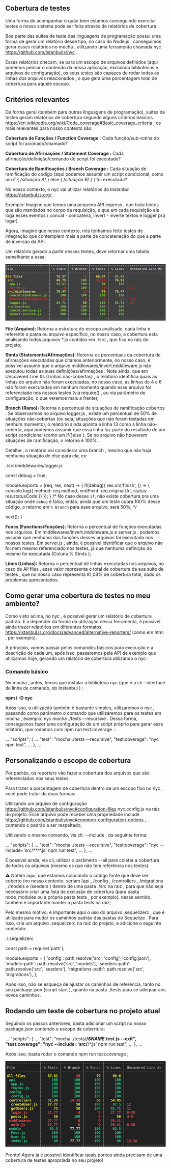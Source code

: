 ## Cobertura de testes

Uma forma de acompanhar o quão bem estamos conseguindo exercitar testes o nosso sistema pode ser feita através de relatórios de cobertura .

Boa parte das suites de teste das linguagens de programação possui uma forma de gerar um relatório desse tipo, no caso do Node.js , conseguimos gerar esses relatórios no mocha , utilizando uma ferramenta chamada nyc https://github.com/istanbuljs/nyc .

Esses relatórios checam, se para um escopo de arquivos definidos (aqui podemos pensar o conteúdo da nossa aplicação, excluindo bibliotecas e arquivos de configuração), os seus testes são capazes de rodar todas as linhas dos arquivos relacionados , o que gera uma porcentagem total de cobertura para aquele escopo.

## Critérios relevantes

De forma geral (também para outras linguagens de programação), suites de testes geram relatórios de cobertura segundo alguns critérios básicos https://en.wikipedia.org/wiki/Code_coverage#Basic_coverage_criteria , os mais relevantes para nosso contexto são:

**Cobertura de Funções / Function Coverage :** Cada função/sub-rotina do script foi acionado/chamado?

**Cobertura de Afirmações / Statement Coverage :** Cada afirmação/definição/comando do script foi executado?

**Cobertura de Ramificações / Branch Coverage :** Cada situação de ramificação do código (aqui podemos assumir um script condicional, como um if { /*situação A*/ } else { /*situação B*/ } ) foi executada?

No nosso contexto, o nyc vai utilizar relatórios do Instanbul https://istanbul.js.org/ .

Exemplo: Imagine que temos uma pequena API express , que trata textos que são mandados no corpo da requisição, e que em cada requisição ele loga esses eventos ( concat - concatena, invert - inverte textos e logger pra logar).

Agora, imagine que nesse contexto, nós tenhamos feito testes de integração que contemplem mais a parte de concatenação do que a parte de inversão da API.

Um relatório gerado a partir desses testes, deve retornar uma tabela semelhante a essa:

<img src='coverage_table_example.png'/>

**File (Arquivo):** Retorna a estrutura do escopo analisado, cada linha é referente a pasta ou arquivo específico, no nosso caso, a cobertura esta analisando todos arquivos *.js contidos em ./src , que fica na raiz do projeto;

**Stmts (Statements/Afirmações):** Retorna os percentuais da cobertura de afirmações executadas que citamos anteriormente, no nosso caso, é possível assumir que o arquivo middlewares/invert.middleware.js não executou todas as suas definições/afirmações . Note ainda, que em Uncovered Line #s (Linhas não-cobertas) , o relatório identifica quais as linhas do arquivo não foram executadas, no nosso caso, as linhas de 4 a 6 não foram executadas em nenhum momento quando esse arquivo foi referenciado nos nossos testes (via require() , ou via parâmetro de configuração, o que veremos mais a frente);

**Branch (Ramo):** Retorna o percentual de situações de ramificação cobertos . Se observarmos no arquivo logger.js , existe um percentual de 50% de situações não-cobertas (ou seja, situações que não foram testadas em nenhum momento), o relatório ainda aponta a linha 13 como a linha não-coberta, aqui podemos assumir que essa linha faz parte do resultado de um script condicional (como um if{}else ). Se no arquivo não houverem situações de ramificação, o retorno é 100% .

Detalhe , o relatório vai considerar uma branch , mesmo que não haja nenhuma situação de else para ela, ex:

./src/middlewares/logger.js

const debug = true;

module.exports = (req, res, next) => {
  if(debug){
    res.on('finish', () => {
      console.log({
        method: req.method,
        endPoint: req.originalUrl,
        status: res.statusCode
      })
    });
  }
  /*
    No caso desse `if`, não existe cobertura pra uma situação onde `debug`
    é falso, então, ainda que um teste cubra 100% desse código, o retorno
    em `% Branch` para esse arquivo, será 50%;
  */

  next();
}

**Funcs (Functions/Funções):** Retorna o percentual de funções executadas nos arquivos. Em middlewares/invert.middleware.js e server.js , podemos assumir que nenhuma das funções desses arquivos foi executada nos nossos testes. Em server.js , ainda, é possível identificar que o arquivo não foi nem mesmo referenciado nos testes, já que nenhuma definição do mesmo foi executada (Coluna % Stmts );

**Lines (Linhas):** Retorna o percentual de linhas executadas nos arquivos, no caso de All files , esse valor representa o total de cobertura da sua suite de testes , que no nosso caso representa 81,08% de cobertura total, dado os problemas apresentados.

## Como gerar uma cobertura de testes no meu ambiente?

Como visto acima, no nyc , é possível gerar um relatório de cobertura padrão. E a depender da forma da utilização dessa ferramenta, é possível ainda trazer relatórios em diferentes formatos https://istanbul.js.org/docs/advanced/alternative-reporters/ (como em html , por exemplo).

A princípio, vamos passar pelos comandos básicos para execução e a descrição de cada um, após isso, passaremos pela API de exemplo que utilizamos hoje, gerando um relatório de cobertura utilizando o nyc :

### Comando básico

No mocha , antes, temos que instalar a biblioteca nyc (que é a cli - interface de linha de comando, do Instanbul ) :

**npm i -D nyc**

Após isso, a utilização também é bastante simples, utilizaremos o nyc , passando como parâmetro o comando que utilizaremos para os testes em mocha , exemplo: nyc mocha ./tests --recursive . Dessa forma, conseguimos fazer uma configuração de um script próprio para gerar esse relatório, que rodamos com npm run test:coverage .:

...
"scripts": {
    ...
    "test": "mocha ./tests --recursive",
    "test:coverage": "nyc npm test",
    ...
},
...

## Personalizando o escopo de cobertura

Por padrão, os reporters vão fazer a cobertura dos arquivos que são referenciados nos seus testes.

Para trazer a porcentagem de cobertura dentro de um escopo fixo no nyc , você pode tratar de duas formas:

Utilizando um arquivo de configuração https://github.com/istanbuljs/nyc#configuration-files nyc.config.js na raiz do projeto. Esse arquivo pode receber uma propriedade include https://github.com/istanbuljs/nyc#common-configuration-options , contendo o padrão a ser respeitado;

Utilizando o mesmo comando, via cli: --include , da seguinte forma:

...
"scripts": {
    ...
    "test": "mocha ./tests --recursive",
    "test:coverage": "nyc --include='src/**/*.js' npm run test",
    ...
},
...

É possível ainda, via cli, utilizar o parâmetro --all para coletar a cobertura de todos os arquivos (mesmo os que não tem referência nos testes).

⚠️ Notem aqui, que estamos colocando o código fonte que deve ser coberto (no nosso contexto, seriam /api , /config , /controllers , /migrations , /models e /seeders ) dentro de uma pasta ./src na raiz , para que não seja necessário criar uma lista de exclusão de cobertura (para pasta node_modules ou a própria pasta tests , por exemplo), nesse sentido, também é importante manter a pasta tests na raiz;

Pelo mesmo motivo, é importante aqui o uso do arquivo .sequelizerc , que é utilizado para mudar os caminhos padrão das pastas do Sequelize . Para isso, crie um arquivo .sequelizerc na raiz do projeto, e adicione o seguinte conteúdo:

./.sequelizerc

const path = require('path');

module.exports = {
  'config': path.resolve('src', 'config', 'config.json'),
  'models-path': path.resolve('src', 'models'),
  'seeders-path': path.resolve('src', 'seeders'),
  'migrations-path': path.resolve('src', 'migrations'),
};

Após isso, não se esqueça de ajustar os caminhos de referência, tanto no seu package.json (script start ), quanto na pasta ./tests para se adequar aos novos caminhos.

## Rodando um teste de cobertura no projeto atual

Seguindo os passos anteriores, basta adicionar um script no nosso package.json contendo o escopo de cobertura:

...
"scripts": {
    ...
    "test": "mocha ./tests/**/*$NAME*.test.js --exit",
    "test:coverage": "nyc --include='src/**/*.js' npm run test",
    ...
},
...

Após isso, basta rodar o comando npm run test:coverage ;

<img src='test_coverage_jwt_base.png'/>

Pronto! Agora já é possível identificar quais pontos ainda precisam de uma cobertura de testes apropriada no seu projeto!
